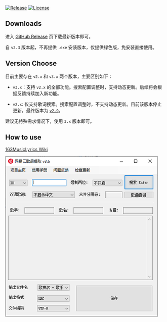 [![Release](https://img.shields.io/github/v/release/jitwxs/163MusicLyrics.svg)](https://github.com/jitwxs/163MusicLyrics/releases)
[![License](https://img.shields.io/badge/License-Apache%202.0-blue.svg)](https://opensource.org/licenses/Apache-2.0)

## Downloads

进入 [GitHub Release](https://github.com/jitwxs/163MusicLyrics/releases) 页下载最新版本即可。

自 `v2.3` 版本起，不再提供 `.exe` 安装版本，仅提供绿色版，免安装直接使用。

## Version Choose

目前主要存在 `v2.x` 和 `v3.x` 两个版本，主要区别如下：

- `v3.x`：支持 `v2.x` 的全部功能。搜索配置调整时，支持动态更新。后续将会根据反馈持续加入新功能。

- `v2.x`: 仅支持歌词搜索。搜索配置调整时，不支持动态更新。目前该版本停止更新，最终版本为 [`v2.9`](https://github.com/jitwxs/163MusicLyrics/releases/tag/v2.9)。

建议无特殊需求情况下，使用 `3.x` 版本即可。

## How to use

[163MusicLyrics Wiki](https://github.com/jitwxs/163MusicLyrics/wiki)



![screenshot](./images/latest_version.png)

